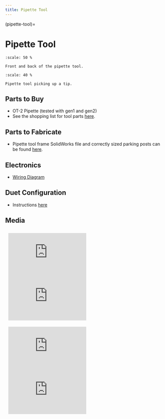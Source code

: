 ```yaml
---
title: Pipette Tool
---
```


(pipette-tool)=
# Pipette Tool

```{figure} _static/pipette-flexure.jpg
:scale: 50 %

Front and back of the pipette tool.
```

```{figure} _static/pickup.gif
:scale: 40 %

Pipette tool picking up a tip.
```

## Parts to Buy

- OT-2 Pipette (tested with gen1 and gen2)
- See the shopping list for tool parts [here](https://docs.google.com/spreadsheets/d/1Bp4ZdpHsX01EHIsc5mqbzi92CpQlax4KNS-QtPmUZUM/edit#gid=1582949094).

## Parts to Fabricate

- Pipette tool frame SolidWorks file and correctly sized parking posts can be found [here](https://github.com/machineagency/science-jubilee/tree/main/tool_library/OT2_pipette/fabrication_files).

## Electronics

- [Wiring Diagram](https://github.com/machineagency/science-jubilee/blob/main/tool_library/OT2_pipette/assembly_docs/OT_Wiring_Diagram_V1.pdf)

## Duet Configuration

- Instructions [here](https://github.com/machineagency/science-jubilee/blob/main/tool_library/OT2_pipette/duet_configs/OT2_Pipette_Configuration.md)

## Media

<div style="display: flex; flex-wrap: wrap; justify-content: space-between;">
    <div style="flex: 1; margin: 10px;">
        <iframe width="250" height="140" src="https://www.youtube.com/embed/meaXhH14zzY?si=4p9Iwl6hgjO9En3n" title="YouTube video player" frameborder="0" allow="accelerometer; autoplay; clipboard-write; encrypted-media; gyroscope; picture-in-picture; web-share" referrerpolicy="strict-origin-when-cross-origin" allowfullscreen></iframe>
        <iframe width="250" height="140" src="https://www.youtube.com/embed/F8c2MbFglJU" title="YouTube video player" frameborder="0" allow="accelerometer; autoplay; clipboard-write; encrypted-media; gyroscope; picture-in-picture; web-share" allowfullscreen></iframe>
    </div>
    <div style="flex: 1; margin: 10px;">
        <iframe width="250" height="140" src="https://www.youtube.com/embed/0mGqOwAkS5k" title="YouTube video player" frameborder="0" allow="accelerometer; autoplay; clipboard-write; encrypted-media; gyroscope; picture-in-picture; web-share" allowfullscreen></iframe>
        <iframe width="250" height="140" src="https://www.youtube.com/embed/pMmDV9pAfZU" title="YouTube video player" frameborder="0" allow="accelerometer; autoplay; clipboard-write; encrypted-media; gyroscope; picture-in-picture; web-share" allowfullscreen></iframe>
    </div>
</div>